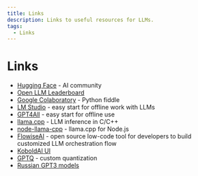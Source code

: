 ```yaml
---
title: Links
description: Links to useful resources for LLMs.
tags:
  - Links
---
```


# Links

* [Hugging Face](https://huggingface.co/) - AI community
* [Open LLM Leaderboard](https://huggingface.co/spaces/open-llm-leaderboard/open_llm_leaderboard)
* [Google Colaboratory](https://colab.research.google.com/) - Python fiddle
* [LM Studio](https://lmstudio.ai/) - easy start for offline work with LLMs
* [GPT4All](https://www.nomic.ai/gpt4all) - easy start for offline use
* [llama.cpp](https://github.com/ggerganov/llama.cpp) - LLM inference in C/C++
* [node-llama-cpp](https://github.com/withcatai/node-llama-cpp) - llama.cpp for Node.js
* [FlowiseAI](https://flowiseai.com/) - open source low-code tool for developers to build customized LLM orchestration flow
* [KoboldAI UI](https://github.com/LostRuins/koboldcpp)
* [GPTQ](https://github.com/IST-DASLab/gptq) - custom quantization
* [Russian GPT3 models](https://github.com/ai-forever/ru-gpts)

